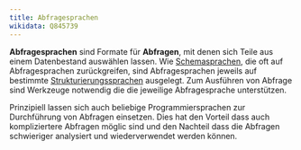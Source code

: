 ```yaml
---
title: Abfragesprachen
wikidata: Q845739
---
```


**Abfragesprachen** sind Formate für **Abfragen**, mit denen sich Teile aus einem Datenbestand auswählen lassen. Wie [Schemasprachen](../schema/language), die oft auf Abfragesprachen zurückgreifen, sind Abfragesprachen jeweils auf bestimmte [Strukturierungssprachen](structure) ausgelegt. Zum Ausführen von Abfrage sind Werkzeuge notwendig die die jeweilige Abfragesprache unterstützen.

Prinzipiell lassen sich auch beliebige Programmiersprachen zur Durchführung von Abfragen einsetzen. Dies hat den Vorteil dass auch kompliziertere Abfragen möglic sind und den Nachteil dass die Abfragen schwieriger analysiert und wiederverwendet werden können. 

<!-- TODO: emit table instead -->

<list-formats application="query" title="Hier erfasste Abfragesprachen"/>
